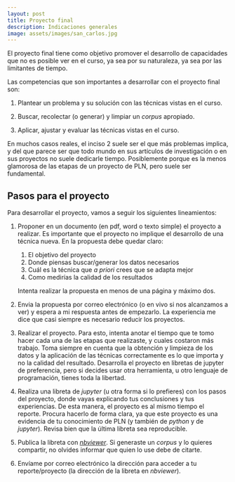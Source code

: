```yaml
---
layout: post
title: Proyecto final
description: Indicaciones generales
image: assets/images/san_carlos.jpg
---
```


El proyecto final tiene como objetivo promover el desarrollo de
capacidades que no es posible ver en el curso, ya sea por su
naturaleza, ya sea por las limitantes de tiempo.

Las competencias que son importantes a desarrollar con el proyecto final son:

1. Plantear un problema y su solución con las técnicas vistas en el curso.

2. Buscar, recolectar (o generar) y limpiar un *corpus* apropiado.

3. Aplicar, ajustar y evaluar las técnicas vistas en el curso.

En muchos casos reales, el inciso 2 suele ser el que más problemas implica, y del que
parece ser que todo mundo en sus artículos de investigación o en sus proyectos
no suele dedicarle tiempo. Posiblemente porque es la menos glamorosa de las
etapas de un proyecto de PLN, pero suele ser fundamental.

## Pasos para el proyecto

Para desarrollar el proyecto, vamos a seguir los siguientes lineamientos:

1. Proponer en un documento (en pdf, word o texto simple) el proyecto
   a realizar. Es importante que el proyecto no implique el desarrollo
   de una técnica nueva. En la propuesta debe quedar claro:

   1. El objetivo del proyecto
   2. Donde piensas buscar/generar los datos necesarios
   3. Cuál es la técnica que *a priori* crees que se adapta mejor
   4. Como medirías la calidad de los resultados

   Intenta realizar la propuesta en menos de una página y máximo dos.

2. Envia la propuesta por correo electrónico (o en vivo si nos alcanzamos a ver) y
   espera a mi respuesta antes de empezarlo. La experiencia me dice que casi siempre
   es necesario reducir los proyectos.

2. Realizar el proyecto. Para esto, intenta anotar el tiempo que te
   tomo hacer cada una de las etapas que realizaste, y cuales costaron
   más trabajo. Toma siempre en cuenta que la obtención y limpieza de
   los datos y la aplicación de las técnicas correctamente es lo que
   importa y no la calidad del resultado. Desarrolla el proyecto en
   libretas de jupyter de preferencia, pero si decides usar otra
   herramienta, u otro lenguaje de programación, tienes toda la
   libertad.

3. Realiza una libreta de *jupyter* (u otra forma si lo prefieres) con los pasos
   del proyecto, donde vayas explicando tus conclusiones y tus experiencias. De
   esta manera, el proyecto es al mismo tiempo el reporte. Procura hacerlo
   de forma clara, ya que este proyecto es una evidencia de tu conocimiento de
   PLN (y también de *python* y de *jupyter*). Revisa bien que la última libreta sea
   reproducible.

4. Publica la libreta con [*nbviewer*](https://nbviewer.jupyter.org). Si generaste
   un *corpus* y lo quieres compartir, no olvides informar que quien lo use debe
   de citarte.

5. Envíame por correo electrónico la dirección para acceder a tu reporte/proyecto
   (la dirección de la libreta en *nbviewer*).

